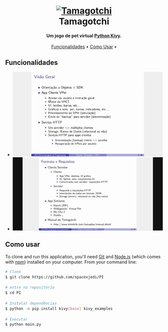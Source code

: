 
<h1 align="center">
  <br>
  <a href=""><img src="https://media.giphy.com/media/4LTGEdPueINFzycY1Ixq/giphy.gif" alt="Tamagotchi" width="200"></a>
  <br>
  Tamagotchi
  <br>
</h1>

<h4 align="center">Um jogo de pet virtual <a href="https://kivy.org/doc/stable/gettingstarted/installation.html" target="_blank">Python Kivy</a>.</h4>


<p align="center">
  <a href="#key-features">Funcionalidades</a> •
  <a href="#how-to-use">Como Usar</a> •
</p>


## Funcionalidades

* ![screenshoot](https://github.com/spacexjedi/PI/blob/master/screenshoots/image.jpg)  
* ![screenshoot](https://github.com/spacexjedi/PI/blob/master/screenshoots/image2.jpg)  

## Como usar
To clone and run this application, you'll need [Git](https://git-scm.com) and [Node.js](https://nodejs.org/en/download/) (which comes with [npm](http://npmjs.com)) installed on your computer. From your command line:

```bash
# Clone
$ git clone https://github.com/spacexjedi/PI

# entre no repositório
$ cd PI

# Instalar dependências
$ python -m pip install kivy[base] kivy_examples

# Executar
$ python main.py

```


